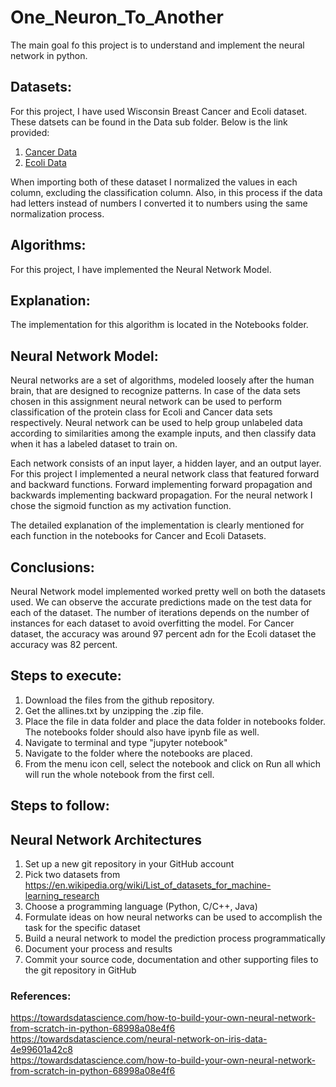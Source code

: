 # One_Neuron_To_Another

The main goal fo this project is to understand and implement the neural network in python.

## Datasets:
For this project, I have used Wisconsin Breast Cancer and Ecoli dataset. These datsets can be found in the Data sub folder. Below is the link provided:

1. [Cancer Data](https://archive.ics.uci.edu/ml/datasets/breast+cancer+wisconsin+%28original%29)
2. [Ecoli Data](https://archive.ics.uci.edu/ml/datasets/Ecoli)

When importing both of these dataset I normalized the values in each column, excluding the classification column. Also, in this process if the data had letters instead of numbers I converted it to numbers using the same normalization process.

## Algorithms:
For this project, I have implemented the Neural Network Model.

## Explanation:
The implementation for this algorithm is located in the Notebooks folder.

## Neural Network Model:

Neural networks are a set of algorithms, modeled loosely after the human brain, that are designed to recognize patterns. In case of the data sets chosen in this assignment neural network can be used to perform classification of the protein class for Ecoli and Cancer data sets respectively. Neural network can be used to help group unlabeled data according to similarities among the example inputs, and then classify data when it has a labeled dataset to train on.

Each network consists of an input layer, a hidden layer, and an output layer. For this project I implemented a neural network class that featured forward and backward functions. Forward implementing forward propagation and backwards implementing backward propagation. For the neural network I chose the sigmoid function as my activation function. 

The detailed explanation of the implementation is clearly mentioned for each function in the notebooks for Cancer and Ecoli Datasets. 

## Conclusions:

Neural Network model implemented worked pretty well on both the datasets used. We can observe the accurate predictions made on the test data for each of the dataset. The number of iterations depends on the number of instances for each dataset to avoid overfitting the model. For Cancer dataset, the accuracy was around 97 percent adn for the Ecoli dataset the accuracy was 82 percent.

## Steps to execute:
1. Download the files from the github repository.
2. Get the allines.txt by unzipping the .zip file.
3. Place the file in data folder and place the data folder in notebooks folder. The notebooks folder should also have ipynb file as well.
4. Navigate to terminal and type "jupyter notebook"
5. Navigate to the folder where the notebooks are placed.
6. From the menu icon cell, select the notebook and click on Run all which will run the whole notebook from the first cell.

## Steps to follow:
## Neural Network Architectures
1. Set up a new git repository in your GitHub account
2. Pick two datasets from https://en.wikipedia.org/wiki/List_of_datasets_for_machine-learning_research
3. Choose a programming language (Python, C/C++, Java)
4. Formulate ideas on how neural networks can be used to accomplish the task for the specific dataset
5. Build a neural network to model the prediction process programmatically
6. Document your process and results
7. Commit your source code, documentation and other supporting files to the git repository in GitHub


### References:
https://towardsdatascience.com/how-to-build-your-own-neural-network-from-scratch-in-python-68998a08e4f6</br>
https://towardsdatascience.com/neural-network-on-iris-data-4e99601a42c8 </br>
https://towardsdatascience.com/how-to-build-your-own-neural-network-from-scratch-in-python-68998a08e4f6</br>

